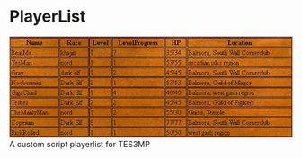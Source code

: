 # PlayerList
![alt text](https://github.com//Xatmo980/PlayerList/blob/main/List.jpg?raw=true)
A custom script playerlist for TES3MP 

